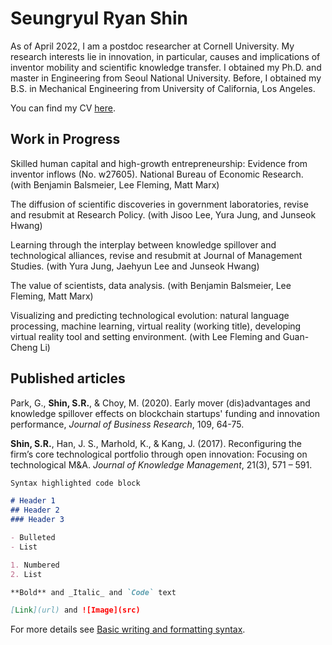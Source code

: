 # Seungryul Ryan Shin

As of April 2022, I am a postdoc researcher at Cornell University. My research interests lie in innovation, in particular, causes and implications of inventor mobility and scientific knowledge transfer. I obtained my Ph.D. and master in Engineering from Seoul National University. Before, I obtained my B.S. in Mechanical Engineering from University of California, Los Angeles.

You can find my CV [here](https://www.dropbox.com/s/jiqfbqxif1i51la/ShinCVDecember2021.pdf?dl=0).


## Work in Progress
Skilled human capital and high-growth entrepreneurship: Evidence from inventor inflows (No. w27605). National Bureau of Economic Research. (with Benjamin Balsmeier, Lee Fleming, Matt Marx)

The diffusion of scientific discoveries in government laboratories, revise and resubmit at Research Policy. (with Jisoo Lee, Yura Jung, and Junseok Hwang)

Learning through the interplay between knowledge spillover and technological alliances, revise and resubmit at Journal of Management Studies. (with Yura Jung, Jaehyun Lee and Junseok Hwang)

The value of scientists, data analysis. (with Benjamin Balsmeier, Lee Fleming, Matt Marx)

Visualizing and predicting technological evolution: natural language processing, machine learning, virtual reality (working title), developing virtual reality tool and setting environment. (with Lee Fleming and Guan-Cheng Li)


## Published articles
Park, G., **Shin, S.R.**, & Choy, M. (2020). Early mover (dis)advantages and knowledge spillover effects on blockchain startups' funding and innovation performance, _Journal of Business Research_, 109, 64-75.

**Shin, S.R.**, Han, J. S., Marhold, K., & Kang, J. (2017). Reconfiguring the firm’s core technological portfolio through open innovation: Focusing on technological M&A. _Journal of Knowledge Management_, 21(3), 571 – 591.


```markdown
Syntax highlighted code block

# Header 1
## Header 2
### Header 3

- Bulleted
- List

1. Numbered
2. List

**Bold** and _Italic_ and `Code` text

[Link](url) and ![Image](src)
```

For more details see [Basic writing and formatting syntax](https://docs.github.com/en/github/writing-on-github/getting-started-with-writing-and-formatting-on-github/basic-writing-and-formatting-syntax).
